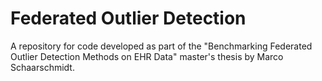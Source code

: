 # Federated Outlier Detection

A repository for code developed as part of the "Benchmarking Federated Outlier Detection Methods on EHR Data" master's thesis by Marco Schaarschmidt.